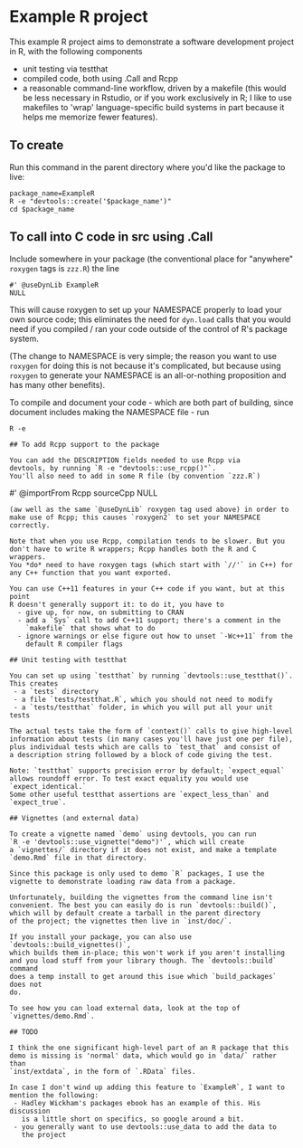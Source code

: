 # Example R project

This example R project aims to demonstrate a software development
project in R, with the following components
  - unit testing via testthat
  - compiled code, both using .Call and Rcpp
  - a reasonable command-line workflow, driven by a makefile (this would
    be less necessary in Rstudio, or if you work exclusively in R; I like
    to use makefiles to 'wrap' language-specific build systems in part
    because it helps me memorize fewer features).

## To create

Run this command in the parent directory where you'd like the package to live:
```
package_name=ExampleR
R -e "devtools::create('$package_name')"
cd $package_name
```

## To call into C code in src using .Call

Include somewhere in your package (the conventional place for "anywhere"
`roxygen` tags is `zzz.R`) the line
```
#' @useDynLib ExampleR
NULL
```
This will cause roxygen to set up your NAMESPACE properly to load your
own source code; this eliminates the need for `dyn.load` calls that you
would need if you compiled / ran your code outside of the 
control of R's package system.

(The change to NAMESPACE is very simple; the reason you want to use
`roxygen` for doing this is not because it's complicated, but because
using `roxygen` to generate your NAMESPACE is an all-or-nothing
proposition and has many other benefits).

To compile and document your code - which are both part of building,
since document includes making the NAMESPACE file - run
```
R -e

## To add Rcpp support to the package

You can add the DESCRIPTION fields needed to use Rcpp via
devtools, by running `R -e "devtools::use_rcpp()"`.
You'll also need to add in some R file (by convention `zzz.R`)
```
#' @importFrom Rcpp sourceCpp
NULL
```
(aw well as the same `@useDynLib` roxygen tag used above) in order to
make use of Rcpp; this causes `roxygen2` to set your NAMESPACE correctly.

Note that when you use Rcpp, compilation tends to be slower. But you
don't have to write R wrappers; Rcpp handles both the R and C wrappers.
You *do* need to have roxygen tags (which start with `//'` in C++) for
any C++ function that you want exported.

You can use C++11 features in your C++ code if you want, but at this point
R doesn't generally support it: to do it, you have to
  - give up, for now, on submitting to CRAN
  - add a `Sys` call to add C++11 support; there's a comment in the
    `makefile` that shows what to do
  - ignore warnings or else figure out how to unset `-Wc++11` from the
    default R compiler flags

## Unit testing with testthat

You can set up using `testthat` by running `devtools::use_testthat()`.
This creates
 - a `tests` directory
 - a file `tests/testthat.R`, which you should not need to modify
 - a `tests/testthat` folder, in which you will put all your unit tests

The actual tests take the form of `context()` calls to give high-level
information about tests (in many cases you'll have just one per file),
plus individual tests which are calls to `test_that` and consist of
a description string followed by a block of code giving the test.

Note: `testthat` supports precision error by default; `expect_equal`
allows roundoff error. To test exact equality you would use `expect_identical.`
Some other useful testthat assertions are `expect_less_than` and
`expect_true`.

## Vignettes (and external data)

To create a vignette named `demo` using devtools, you can run
`R -e 'devtools::use_vignette("demo")'`, which will create
a `vignettes/` directory if it does not exist, and make a template
`demo.Rmd` file in that directory.

Since this package is only used to demo `R` packages, I use the
vignette to demonstrate loading raw data from a package.

Unfortunately, building the vignettes from the command line isn't
convenient. The best you can easily do is run `devtools::build()`,
which will by default create a tarball in the parent directory
of the project; the vignettes then live in `inst/doc/`.

If you install your package, you can also use `devtools::build_vignettes()`,
which builds them in-place; this won't work if you aren't installing
and you load stuff from your library though. The `devtools::build` command
does a temp install to get around this isue which `build_packages` does not
do.

To see how you can load external data, look at the top of
`vignettes/demo.Rmd`.

## TODO

I think the one significant high-level part of an R package that this
demo is missing is 'normal' data, which would go in `data/` rather than
`inst/extdata`, in the form of `.RData` files.

In case I don't wind up adding this feature to `ExampleR`, I want to 
mention the following:
 - Hadley Wickham's packages ebook has an example of this. His discussion
   is a little short on specifics, so google around a bit.
 - you generally want to use devtools::use_data to add the data to
   the project
